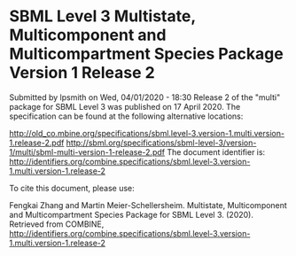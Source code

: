 # SBML Level 3 Multistate, Multicomponent and Multicompartment Species Package Version 1 Release 2
Submitted by lpsmith on Wed, 04/01/2020 - 18:30
Release 2 of the "multi" package for SBML Level 3 was published on 17 April 2020. The specification can be found at the following alternative locations:

http://old_co.mbine.org/specifications/sbml.level-3.version-1.multi.version-1.release-2.pdf
http://sbml.org/specifications/sbml-level-3/version-1/multi/sbml-multi-version-1-release-2.pdf
The document identifier is: http://identifiers.org/combine.specifications/sbml.level-3.version-1.multi.version-1.release-2

To cite this document, please use:

Fengkai Zhang and Martin Meier-Schellersheim. Multistate, Multicomponent and Multicompartment Species Package for SBML Level 3. (2020). Retrieved from COMBINE, http://identifiers.org/combine.specifications/sbml.level-3.version-1.multi.version-1.release-2